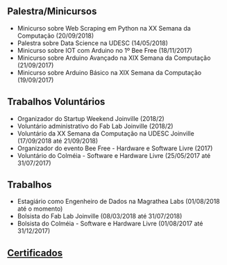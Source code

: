## Palestra/Minicursos

* Minicurso sobre Web Scraping em Python na XX Semana da Computação (20/09/2018)
* Palestra sobre Data Science na UDESC (14/05/2018)
* Minicurso sobre IOT com Arduino no 1º Bee Free (18/11/2017)
* Minicurso sobre Arduino Avançado na XIX Semana da Computação (21/09/2017)
* Minicurso sobre Arduino Básico na XIX Semana da Computação (19/09/2017)

## Trabalhos Voluntários

* Organizador do Startup Weekend Joinville (2018/2)
* Voluntário administrativo do Fab Lab Joinville (2018/2)
* Voluntário da XX Semana da Computação na UDESC Joinville (17/09/2018 até 21/09/2018)
* Organizador do evento Bee Free - Hardware e Software Livre (2017) 
* Voluntário do Colméia - Software e Hardware Livre (25/05/2017 até 31/07/2017)

## Trabalhos

* Estagiário como Engenheiro de Dados na Magrathea Labs (01/08/2018 até o momento)
* Bolsista do Fab Lab Joinville (08/03/2018 até 31/07/2018)
* Bolsista do Colméia - Software e Hardware Livre (01/08/2017 até 31/12/2017)

## [Certificados](https://github.com/murilooon/UDESC/tree/master/Certificados)
